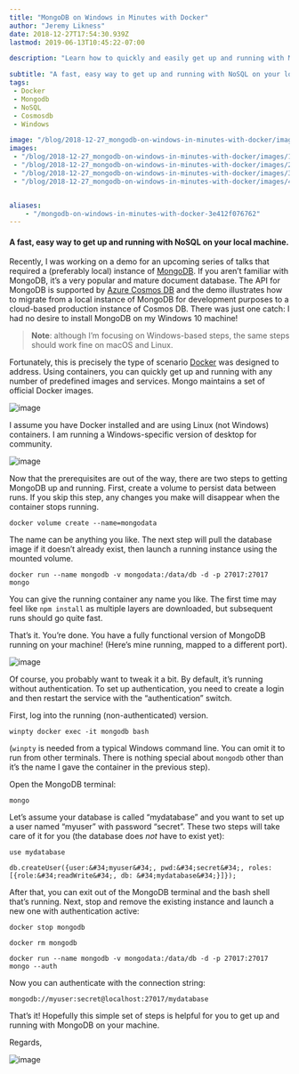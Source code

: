 ```yaml
---
title: "MongoDB on Windows in Minutes with Docker"
author: "Jeremy Likness"
date: 2018-12-27T17:54:30.939Z
lastmod: 2019-06-13T10:45:22-07:00

description: "Learn how to quickly and easily get up and running with MongoDB on your local machine using Docker and persisted volumes. Includes how to set up authentication."

subtitle: "A fast, easy way to get up and running with NoSQL on your local machine."
tags:
 - Docker 
 - Mongodb 
 - NoSQL 
 - Cosmosdb 
 - Windows 

image: "/blog/2018-12-27_mongodb-on-windows-in-minutes-with-docker/images/2.png" 
images:
 - "/blog/2018-12-27_mongodb-on-windows-in-minutes-with-docker/images/1.png" 
 - "/blog/2018-12-27_mongodb-on-windows-in-minutes-with-docker/images/2.png" 
 - "/blog/2018-12-27_mongodb-on-windows-in-minutes-with-docker/images/3.png" 
 - "/blog/2018-12-27_mongodb-on-windows-in-minutes-with-docker/images/4.gif" 


aliases:
    - "/mongodb-on-windows-in-minutes-with-docker-3e412f076762"
---
```


#### A fast, easy way to get up and running with NoSQL on your local machine.

Recently, I was working on a demo for an upcoming series of talks that required a (preferably local) instance of [MongoDB](https://www.mongodb.com/). If you aren’t familiar with MongoDB, it’s a very popular and mature document database. The API for MongoDB is supported by [Azure Cosmos DB](https://jlik.me/evo) and the demo illustrates how to migrate from a local instance of MongoDB for development purposes to a cloud-based production instance of Cosmos DB. There was just one catch: I had no desire to install MongoDB on my Windows 10 machine!
> **Note**: although I’m focusing on Windows-based steps, the same steps should work fine on macOS and Linux.

Fortunately, this is precisely the type of scenario [Docker](https://www.docker.com/) was designed to address. Using containers, you can quickly get up and running with any number of predefined images and services. Mongo maintains a set of official Docker images.




![image](/blog/2018-12-27_mongodb-on-windows-in-minutes-with-docker/images/1.png)



I assume you have Docker installed and are using Linux (not Windows) containers. I am running a Windows-specific version of desktop for community.




![image](/blog/2018-12-27_mongodb-on-windows-in-minutes-with-docker/images/2.png)



Now that the prerequisites are out of the way, there are two steps to getting MongoDB up and running. First, create a volume to persist data between runs. If you skip this step, any changes you make will disappear when the container stops running.

`docker volume create --name=mongodata`

The name can be anything you like. The next step will pull the database image if it doesn’t already exist, then launch a running instance using the mounted volume.

`docker run --name mongodb -v mongodata:/data/db -d -p 27017:27017 mongo`

You can give the running container any name you like. The first time may feel like `npm install` as multiple layers are downloaded, but subsequent runs should go quite fast.

That’s it. You’re done. You have a fully functional version of MongoDB running on your machine! (Here’s mine running, mapped to a different port).




![image](/blog/2018-12-27_mongodb-on-windows-in-minutes-with-docker/images/3.png)



Of course, you probably want to tweak it a bit. By default, it’s running without authentication. To set up authentication, you need to create a login and then restart the service with the “authentication” switch.

First, log into the running (non-authenticated) version.

`winpty docker exec -it mongodb bash`

(`winpty` is needed from a typical Windows command line. You can omit it to run from other terminals. There is nothing special about `mongodb` other than it’s the name I gave the container in the previous step).

Open the MongoDB terminal:

`mongo`

Let’s assume your database is called “mydatabase” and you want to set up a user named “myuser” with password “secret”. These two steps will take care of it for you (the database does _not_ have to exist yet):

`use mydatabase`

`db.createUser({user:&#34;myuser&#34;, pwd:&#34;secret&#34;, roles:[{role:&#34;readWrite&#34;, db: &#34;mydatabase&#34;}]});`

After that, you can exit out of the MongoDB terminal and the bash shell that’s running. Next, stop and remove the existing instance and launch a new one with authentication active:

`docker stop mongodb`

`docker rm mongodb`

`docker run --name mongodb -v mongodata:/data/db -d -p 27017:27017 mongo --auth`

Now you can authenticate with the connection string:

`mongodb://myuser:secret@localhost:27017/mydatabase`

That’s it! Hopefully this simple set of steps is helpful for you to get up and running with MongoDB on your machine.

Regards,




![image](/blog/2018-12-27_mongodb-on-windows-in-minutes-with-docker/images/4.gif)
